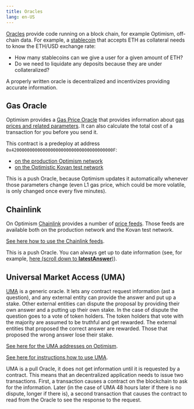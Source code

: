 ```yaml
---
title: Oracles 
lang: en-US
---
```



[Oracles](https://ethereum.org/en/developers/docs/oracles/) provide code running on a block chain, for example Optimism, off-chain data.
For example, a [stablecoin](https://ethereum.org/en/stablecoins/) that accepts ETH as collateral needs to know the ETH/USD exchange rate:

- How many stablecoins can we give a user for a given amount of ETH?
- Do we need to liquidate any deposits because they are under collateralized?

A properly written oracle is decentralized and incentivizes providing accurate information.

## Gas Oracle

Optimism provides a [Gas Price Oracle](https://github.com/ethereum-optimism/optimism/blob/develop/packages/contracts/contracts/L2/predeploys/OVM_GasPriceOracle.sol) that provides information about [gas prices and related parameters](../developers/build/transaction-fees.md).
It can also calculate the total cost of a transaction for you before you send it.

This contract is a predeploy at address `0x420000000000000000000000000000000000000F`:

- [on the production Optimism network](https://optimistic.etherscan.io/address/0x420000000000000000000000000000000000000F#readContract)
- [on the Optimistic Kovan test network](https://kovan-optimistic.etherscan.io/address/0x420000000000000000000000000000000000000F#readContract)

This is a push Oracle, because Optimism updates it automatically whenever those parameters change (even L1 gas price, which could be more volatile, is only changed once every five minutes).


## Chainlink

On Optimism [Chainlink](https://chain.link/) provides a number of [price feeds](https://docs.chain.link/docs/optimism-price-feeds/).
Those feeds are available both on the production network and the Kovan test network.

[See here how to use the Chainlink feeds](https://docs.chain.link/docs/get-the-latest-price/).

This is a push Oracle. 
You can always get up to date information (see, for example, [here (scroll down to **latestAnswer**)](https://optimistic.etherscan.io/address/0x13e3Ee699D1909E989722E753853AE30b17e08c5#readContract)).


## Universal Market Access (UMA)

[UMA](https://umaproject.org/) is a generic oracle.
It lets any contract request information (ast a question), and any external entity can provide the answer and put up a stake.
Other external entities can dispute the proposal by providing their own answer and a putting up their own stake.
In the case of dispute the question goes to a vote of token holders.
The token holders that vote with the majority are assumed to be truthful and get rewarded.
The external entities that proposed the correct answer are rewarded.
Those that proposed the wrong answer lose their stake.

[See here for the UMA addresses on Optimism](https://github.com/UMAprotocol/protocol/blob/master/packages/core/networks/10.json). 

[See here for instructions how to use UMA](https://docs.umaproject.org/build-walkthrough/build-process).

UMA is a pull Oracle, it does not get information until it is requested by a contract. 
This means that an decentralized application needs to issue two transactions.
First, a transaction causes a contract on the blockchain to ask for the information.
Later (in the case of UMA 48 hours later if there is no dispute, longer if there is), a second transaction that causes the contract to read from the Oracle to see the response to the request. 